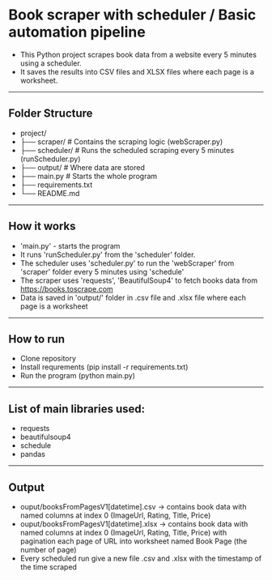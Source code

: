 # Book scraper with scheduler / Basic automation pipeline

- This Python project scrapes book data from a website every 5 minutes using a scheduler. 
- It saves the results into CSV files and XLSX files where each page is a worksheet.

---

## Folder Structure

- project/
- ├── scraper/ # Contains the scraping logic (webScraper.py)
- ├── scheduler/ # Runs the scheduled scraping every 5 minutes (runScheduler.py)
- ├── output/ # Where data are stored
- ├── main.py # Starts the whole program
- ├── requirements.txt
- └── README.md

---

## How it works 

- 'main.py'  - starts the program 
- It runs 'runScheduler.py' from the 'scheduler' folder.
- The scheduler uses 'scheduler.py' to run the 'webScraper' from 'scraper' folder every 5 minutes using 'schedule'
- The scraper uses 'requests', 'BeautifulSoup4' to fetch books data from https://books.toscrape.com
- Data is saved in 'output/' folder in .csv file and .xlsx file where each page is a worksheet

---

## How to run 

- Clone repository 
- Install requrements (pip install -r requirements.txt)
- Run the program (python main.py)

---

## List of main libraries used:

- requests
- beautifulsoup4
- schedule
- pandas


---

## Output

- ouput/booksFromPagesV1[datetime].csv -> contains book data with named columns at index 0 (ImageUrl, Rating, Title, Price)
- ouput/booksFromPagesV1[datetime].xlsx -> contains book data with named columns at index 0 (ImageUrl, Rating, Title, Price) 
                                         with pagination each page of URL into worksheet named Book Page (the number of page)  
- Every scheduled run give a new file .csv and .xlsx with the timestamp of the time scraped
